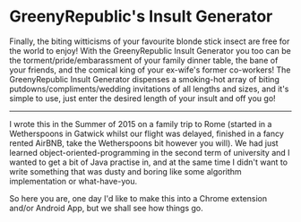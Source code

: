 # GreenyRepublic's Insult Generator
Finally, the biting witticisms of your favourite blonde stick insect are free for the world to enjoy! With the GreenyRepublic Insult Generator you too can be the torment/pride/embarassment of your family dinner table, the bane of your friends, and the comical king of your ex-wife's former co-workers!
The GreenyRepublic Insult Generator dispenses a smoking-hot array of biting putdowns/compliments/wedding invitations of all lengths and sizes, and it's simple to use, just enter the desired length of your insult and off you go!

------
I wrote this in the Summer of 2015 on a family trip to Rome (started in a Wetherspoons in Gatwick whilst our flight was delayed, finished in a fancy rented AirBNB, take the Wetherspoons bit however you will). We had just learned object-oriented-programming in the second term of university and I wanted to get a bit of Java practise in, and at the same time I didn't want to write something that was dusty and boring like some algorithm implementation or what-have-you. 

So here you are, one day I'd like to make this into a Chrome extension and/or Android App, but we shall see how things go.
